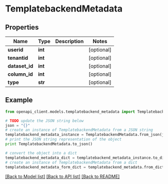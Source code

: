 # TemplatebackendMetadata


## Properties

Name | Type | Description | Notes
------------ | ------------- | ------------- | -------------
**userid** | **int** |  | [optional] 
**tenantid** | **int** |  | [optional] 
**dataset_id** | **int** |  | [optional] 
**column_id** | **int** |  | [optional] 
**type** | **str** |  | [optional] 

## Example

```python
from openapi_client.models.templatebackend_metadata import TemplatebackendMetadata

# TODO update the JSON string below
json = "{}"
# create an instance of TemplatebackendMetadata from a JSON string
templatebackend_metadata_instance = TemplatebackendMetadata.from_json(json)
# print the JSON string representation of the object
print TemplatebackendMetadata.to_json()

# convert the object into a dict
templatebackend_metadata_dict = templatebackend_metadata_instance.to_dict()
# create an instance of TemplatebackendMetadata from a dict
templatebackend_metadata_form_dict = templatebackend_metadata.from_dict(templatebackend_metadata_dict)
```
[[Back to Model list]](../README.md#documentation-for-models) [[Back to API list]](../README.md#documentation-for-api-endpoints) [[Back to README]](../README.md)


